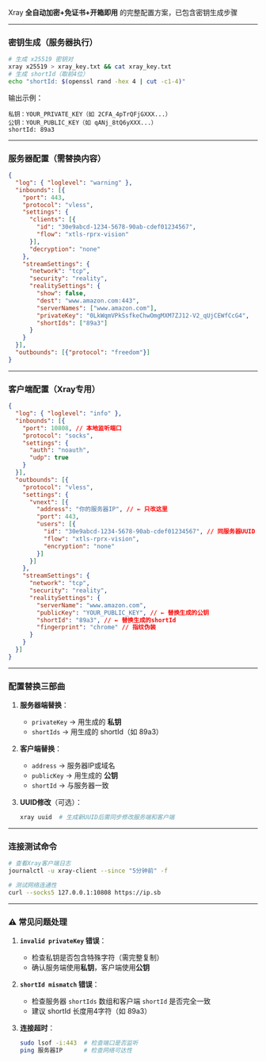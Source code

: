 Xray **全自动加密+免证书+开箱即用** 的完整配置方案，已包含密钥生成步骤

---

### 密钥生成（服务器执行）
```bash
# 生成 x25519 密钥对
xray x25519 > xray_key.txt && cat xray_key.txt
# 生成 shortId（取前4位）
echo "shortId: $(openssl rand -hex 4 | cut -c1-4)"
```
输出示例：
```
私钥：YOUR_PRIVATE_KEY（如 2CFA_4pTrQFjGXXX...）
公钥：YOUR_PUBLIC_KEY（如 qANj_8tQ6yXXX...）
shortId: 89a3
```

---

### 服务器配置（需替换内容）
```json
{
  "log": { "loglevel": "warning" },
  "inbounds": [{
    "port": 443,
    "protocol": "vless",
    "settings": {
      "clients": [{
        "id": "30e9abcd-1234-5678-90ab-cdef01234567",
        "flow": "xtls-rprx-vision"
      }],
      "decryption": "none"
    },
    "streamSettings": {
      "network": "tcp",
      "security": "reality",
      "realitySettings": {
        "show": false,
        "dest": "www.amazon.com:443",
        "serverNames": ["www.amazon.com"],
        "privateKey": "0LkWqmVPkSsfkeChwOmgMXM7ZJ12-V2_qUjCEWfCcG4",
        "shortIds": ["89a3"]
      }
    }
  }],
  "outbounds": [{"protocol": "freedom"}]
}
```

---

### 客户端配置（Xray专用）
```json
{
  "log": { "loglevel": "info" },
  "inbounds": [{
    "port": 10808, // 本地监听端口
    "protocol": "socks",
    "settings": {
      "auth": "noauth",
      "udp": true
    }
  }],
  "outbounds": [{
    "protocol": "vless",
    "settings": {
      "vnext": [{
        "address": "你的服务器IP", // ← 只改这里
        "port": 443,
        "users": [{
          "id": "30e9abcd-1234-5678-90ab-cdef01234567", // 同服务器UUID
          "flow": "xtls-rprx-vision",
          "encryption": "none"
        }]
      }]
    },
    "streamSettings": {
      "network": "tcp",
      "security": "reality",
      "realitySettings": {
        "serverName": "www.amazon.com",
        "publicKey": "YOUR_PUBLIC_KEY", // ← 替换生成的公钥
        "shortId": "89a3", // ← 替换生成的shortId
        "fingerprint": "chrome" // 指纹伪装
      }
    }
  }]
}
```

---

### 配置替换三部曲
1. **服务器端替换**：
   - `privateKey` → 用生成的 **私钥**
   - `shortIds` → 用生成的 shortId（如 89a3）

2. **客户端替换**：
   - `address` → 服务器IP或域名
   - `publicKey` → 用生成的 **公钥**
   - `shortId` → 与服务器一致

3. **UUID修改**（可选）：
   ```bash
   xray uuid  # 生成新UUID后需同步修改服务端和客户端
   ```

---

### 连接测试命令
```bash
# 查看Xray客户端日志
journalctl -u xray-client --since "5分钟前" -f

# 测试网络连通性
curl --socks5 127.0.0.1:10808 https://ip.sb
```

---

### ⚠️ 常见问题处理
1. **`invalid privateKey` 错误**：
   - 检查私钥是否包含特殊字符（需完整复制）
   - 确认服务端使用**私钥**，客户端使用**公钥**

2. **`shortId mismatch` 错误**：
   - 检查服务器 `shortIds` 数组和客户端 `shortId` 是否完全一致
   - 建议 shortId 长度用4字符（如 89a3）

3. **连接超时**：
   ```bash
   sudo lsof -i:443  # 检查端口是否监听
   ping 服务器IP      # 检查网络可达性
   ```